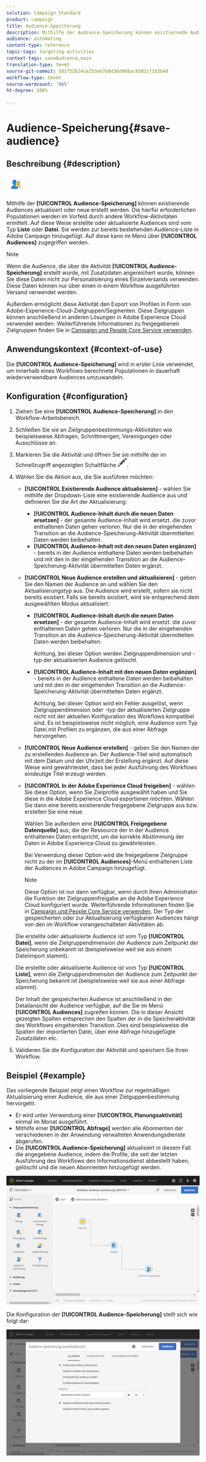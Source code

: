 ```yaml
---
solution: Campaign Standard
product: campaign
title: Audience-Speicherung
description: Mithilfe der Audience-Speicherung können existierende Audiences aktualisiert oder neue erstellt werden. Die hierfür erforderlichen Populationen werden im Vorfeld durch andere Workflow-Aktivitäten ermittelt.
audience: automating
content-type: reference
topic-tags: targeting-activities
context-tags: saveAudience,main
translation-type: tm+mt
source-git-commit: 501f52624ce253eb7b0d36d908ac8502cf1d3b48
workflow-type: tm+mt
source-wordcount: '865'
ht-degree: 100%

---
```



# Audience-Speicherung{#save-audience}

## Beschreibung {#description}

![](assets/save_audience.png)

Mithilfe der **[!UICONTROL Audience-Speicherung]** können existierende Audiences aktualisiert oder neue erstellt werden. Die hierfür erforderlichen Populationen werden im Vorfeld durch andere Workflow-Aktivitäten ermittelt. Auf diese Weise erstellte oder aktualisierte Audiences sind vom Typ **Liste** oder **Datei**. Sie werden zur bereits bestehenden Audience-Liste in Adobe Campaign hinzugefügt. Auf diese kann im Menü über **[!UICONTROL Audiences]** zugegriffen werden.

>[!NOTE]
>
>Wenn die Audience, die über die Aktivität **[!UICONTROL Audience-Speicherung]** erstellt wurde, mit Zusatzdaten angereichert wurde, können Sie diese Daten nicht zur Personalisierung eines Einzelversands verwenden. Diese Daten können nur über einen in einem Workflow ausgeführten Versand verwendet werden.

Außerdem ermöglicht diese Aktivität den Export von Profilen in Form von Adobe-Experience-Cloud-Zielgruppen/Segmenten. Diese Zielgruppen können anschließend in anderen Lösungen in Adobe Experience Cloud verwendet werden. Weiterführende Informationen zu freigegebenen Zielgruppen finden Sie in [Campaign und People Core Service verwenden](../../integrating/using/about-campaign-audience-manager-or-people-core-service-integration.md).

## Anwendungskontext    {#context-of-use}

Die **[!UICONTROL Audience-Speicherung]** wird in erster Linie verwendet, um innerhalb eines Workflows berechnete Populationen in dauerhaft wiederverwendbare Audiences umzuwandeln.

## Konfiguration {#configuration}

1. Ziehen Sie eine **[!UICONTROL Audience-Speicherung]** in den Workflow-Arbeitsbereich.
1. Schließen Sie sie an Zielgruppenbestimmungs-Aktivitäten wie beispielsweise Abfragen, Schnittmengen, Vereinigungen oder Ausschlüsse an.
1. Markieren Sie die Aktivität und öffnen Sie sie mithilfe der im Schnellzugriff angezeigten Schaltfläche ![](assets/edit_darkgrey-24px.png).
1. Wählen Sie die Aktion aus, die Sie ausführen möchten:

   * **[!UICONTROL Existierende Audience aktualisieren]** - wählen Sie mithilfe der Dropdown-Liste eine existierende Audience aus und definieren Sie die Art der Aktualisierung:

      * **[!UICONTROL Audience-Inhalt durch die neuen Daten ersetzen]** - der gesamte Audience-Inhalt wird ersetzt. die zuvor enthaltenen Daten gehen verloren. Nur die in der eingehenden Transition an die Audience-Speicherung-Aktivität übermittelten Daten werden beibehalten.
      * **[!UICONTROL Audience-Inhalt mit den neuen Daten ergänzen]** - bereits in der Audience enthaltene Daten werden beibehalten und mit den in der eingehenden Transition an die Audience-Speicherung-Aktivität übermittelten Daten ergänzt.
   * **[!UICONTROL Neue Audience erstellen und aktualisieren]** - geben Sie den Namen der Audience an und wählen Sie den Aktualisierungstyp aus. Die Audience wird erstellt, sofern sie nicht bereits existiert. Falls sie bereits existiert, wird sie entsprechend dem ausgewählten Modus aktualisiert:

      * **[!UICONTROL Audience-Inhalt durch die neuen Daten ersetzen]** - der gesamte Audience-Inhalt wird ersetzt. die zuvor enthaltenen Daten gehen verloren. Nur die in der eingehenden Transition an die Audience-Speicherung-Aktivität übermittelten Daten werden beibehalten.

         Achtung, bei dieser Option werden Zielgruppendimension und -typ der aktualisierten Audience gelöscht.

      * **[!UICONTROL Audience-Inhalt mit den neuen Daten ergänzen]** - bereits in der Audience enthaltene Daten werden beibehalten und mit den in der eingehenden Transition an die Audience-Speicherung-Aktivität übermittelten Daten ergänzt.

         Achtung, bei dieser Option wird ein Fehler ausgelöst, wenn Zielgruppendimension oder -typ der aktualisierten Zielgruppe nicht mit der aktuellen Konfiguration des Workflows kompatibel sind. Es ist beispielsweise nicht möglich, eine Audience vom Typ Datei mit Profilen zu ergänzen, die aus einer Abfrage hervorgehen.
   * **[!UICONTROL Neue Audience erstellen]** - geben Sie den Namen der zu erstellenden Audience an. Der Audience-Titel wird automatisch mit dem Datum und der Uhrzeit der Erstellung ergänzt. Auf diese Weise wird gewährleistet, dass bei jeder Ausführung des Workflows eindeutige Titel erzeugt werden.
   * **[!UICONTROL In der Adobe Experience Cloud freigeben]** - wählen Sie diese Option, wenn Sie Zielprofile ausgewählt haben und Sie diese in die Adobe Experience Cloud exportieren möchten. Wählen Sie dann eine bereits existierende freigegebene Zielgruppe aus bzw. erstellen Sie eine neue.

      Wählen Sie außerdem eine **[!UICONTROL Freigegebene Datenquelle]** aus, die der Ressource der in der Audience enthaltenen Daten entspricht, um die korrekte Abstimmung der Daten in Adobe Experience Cloud zu gewährleisten.

      Bei Verwendung dieser Option wird die freigegebene Zielgruppe nicht zu der im **[!UICONTROL Audiences]**-Menü enthaltenen Liste der Audiences in Adobe Campaign hinzugefügt.

      >[!NOTE]
      >
      >Diese Option ist nur dann verfügbar, wenn durch Ihren Administrator die Funktion der Zielgruppenfreigabe an die Adobe Experience Cloud konfiguriert wurde. Weiterführende Informationen finden Sie in [Campaign und People Core Service verwenden](../../integrating/using/about-campaign-audience-manager-or-people-core-service-integration.md).
   Der Typ der gespeicherten oder zur Aktualisierung verfügbaren Audiences hängt von den im Workflow vorangeschalteten Aktivitäten ab.

   Die erstellte oder aktualisierte Audience ist vom Typ **[!UICONTROL Datei]**, wenn die Zielgruppendimension der Audience zum Zeitpunkt der Speicherung unbekannt ist (beispielsweise weil sie aus einem Dateiimport stammt).

   Die erstellte oder aktualisierte Audience ist vom Typ **[!UICONTROL Liste]**, wenn die Zielgruppendimension der Audience zum Zeitpunkt der Speicherung bekannt ist (beispielsweise weil sie aus einer Abfrage stammt).

   Der Inhalt der gespeicherten Audience ist anschließend in der Detailansicht der Audience verfügbar, auf die Sie im Menü **[!UICONTROL Audiences]** zugreifen können. Die in dieser Ansicht gezeigten Spalten entsprechen den Spalten der in die Speicheraktivität des Workflows eingehenden Transition. Dies sind beispielsweise die Spalten der importierten Datei, über eine Abfrage hinzugefügte Zusatzdaten etc.

1. Validieren Sie die Konfiguration der Aktivität und speichern Sie Ihren Workflow.

## Beispiel {#example}

Das vorliegende Beispiel zeigt einen Workflow zur regelmäßigen Aktualisierung einer Audience, die aus einer Zielguppenbestimmung hervorgeht.

* Er wird unter Verwendung einer **[!UICONTROL Planungsaktivität]** einmal im Monat ausgeführt.
* Mithilfe einer **[!UICONTROL Abfrage]** werden alle Abonnenten der verschiedenen in der Anwendung verwalteten Anwendungsdienste abgerufen.
* Die **[!UICONTROL Audience-Speicherung]** aktualisiert in diesem Fall die angegebene Audience, indem die Profile, die seit der letzten Ausführung des Workflows den Informationsdienst abbestellt haben, gelöscht und die neuen Abonnenten hinzugefügt werden.

![](assets/save_audience_example_1.png)

Die Konfiguration der **[!UICONTROL Audience-Speicherung]** stellt sich wie folgt dar:

![](assets/save_audience_example_2.png)

